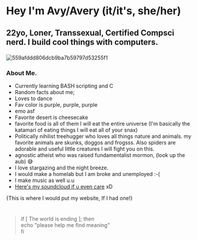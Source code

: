 # <p>Hey I'm Avy/Avery (it/it's, she/her)<br>
## 22yo, Loner, Transsexual, Certified Compsci nerd. I build cool things with computers.</p>

![559afddd806dcb9ba7b59797d53255f1](https://github.com/user-attachments/assets/85092d99-5b8b-46f5-9b69-256d46a4374a)

### About Me.</br>
 - Currently learning BASH scripting and C
 - Random facts about me;
 - Loves to dance
 - Fav color is purple, purple, purple
 - emo asf
 - Favorite desert is cheesecake
 - favorite food is all of them I will eat the entire universe (I'm basically the katamari of eating things I will eat all of your snax)
 - Politically nihilist treehugger who loves all things nature and animals. my favorite animals are skunks, doggos and frogsss. Also spiders are adorable and useful little creatures I will fight you on this.
 - agnostic atheist who was raised fundamentalist mormon, (look up the aub) 😅
 - I love stargazing and the night breeze.
 - I would make a homelab but I am broke and unemployed :-(
 - I make music as well u.u
 - [Here's my soundcloud if u even care](https://soundcloud.com/avery-z-384520467) xD<br>
 
{This is where I would put my website, If I had one!}</p>


#
> if [ The world is ending ]; then</br>
> echo "please help me find meaning"</br>
> fi</br>

<!---
Avybavywavy/Avybavywavy is a ✨ special ✨ repository because its `README.md` (this file) appears on your GitHub profile.
You can click the Preview link to take a look at your changes.
--->
